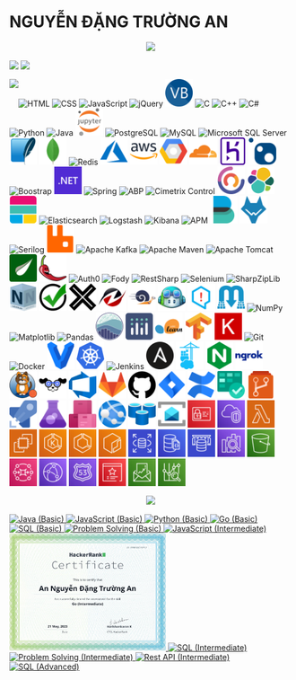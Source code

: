 # NGUYỄN ĐẶNG TRƯỜNG AN
<p align='center'>
<!-- <img src='https://github-profile-trophy.vercel.app/?username=tynab&theme=dracula&column=6'> -->
<img src='https://hacked-github-stat-trophies.vercel.app/?username=tynab&theme=dracula&column=11'>
</p>

<p align=left>
<!-- <img algin='left' width='49%' src='https://github-readme-stats.vercel.app/api?username=tynab&count_private=true&show_icons=true&theme=dracula' /> -->
<img algin='left' width='49.7%' src='https://readme-stats-fabio-vicente.vercel.app/api?username=tynab&count_private=true&show_icons=true&theme=dracula' />
<img algin='right' width='49.7%' src='https://github-readme-streak-stats.herokuapp.com/?user=tynab&theme=dracula' />
</p>

<!-- <img align='left' src='https://github-readme-stats.vercel.app/api/top-langs/?username=tynab&theme=dracula&langs_count=10' /> -->
<img align='left' src='https://github-readme-stats-git-masterrstaa-rickstaa.vercel.app/api/top-langs/?username=tynab&theme=dracula&langs_count=20' />
<!-- <img align='left' src='https://github-readme-stats-sigma-five.vercel.app/api/top-langs/?username=tynab&theme=dracula' /> -->

<p algin='right'>
    <img src='pic/HTML.png' width='49' title='HTML'>
    <img src='pic/CSS.png' width='49' title='CSS'>
    <img src='pic/JS.png' width='49' title='JavaScript'>
    <img src='pic/jQuery.png' width='49' title='jQuery'>
    <img src='pic/VB.png' width='49' title='Visual Basic'>
    <img src='pic/C.png' width='49' title='C'>
    <img src='pic/CPP.png' width='49' title='C++'>
    <img src='pic/CS.png' width='49' title='C#'>
    <img src='pic/Python.png' width='49' title='Python'>
    <img src='pic/Java.png' width='49' title='Java'>
    <img src='pic/JupyterNotebook.png' width='49' title='Jupyter Notebook'>
    <img src='pic/Postgre.png'n width='49' title='PostgreSQL'>
    <img src='pic/MySQL.png'n width='49' title='MySQL'>
    <img src='pic/MSSS.png' width='49' title='Microsoft SQL Server'>
    <img src='pic/SqLite.png' width='49' title='SQLite'>
    <img src='pic/MongoDb.png' width='49' title='MongoDB'>
    <img src='pic/Redis.png' width='49' title='Redis'>
    <img src='pic/Azure.png' width='49' title='Azure'>
    <img src='pic/AWS.png' width='49' title='AWS'>
    <img src='pic/GoogleCloudPlatform.png' width='49' title='Google Cloud Platform'>
    <img src='pic/Cloudflare.png' width='49' title='Cloudflare'>
    <img src='pic/Heroku.png' width='49' title='Heroku'>
    <img src='pic/NuGet.png' width='49' title='NuGet'>
    <img src='pic/Boostrap.png' width='49' title='Boostrap'>
    <img src='pic/dotNet.png' width='49' title='.NET'>
    <img src='pic/Spring.png' width='49' title='Spring'>
    <img src='pic/ABP.png' width='49' title='ABP'>
    <img src='pic/CCF.png' width='49' title='Cimetrix Control'>
    <img src='pic/CAP.png' width='49' title='CAP'>
    <img src='pic/Elastic.png' width='49' title='Elastic'>
    <img src='pic/ElasticStack.png' width='49' title='Elastic Stack'>
    <img src='pic/Elasticsearch.png' width='49' title='Elasticsearch'>
    <img src='pic/Logstash.png' width='49' title='Logstash'>
    <img src='pic/Kibana.png' width='49' title='Kibana'>
    <img src='pic/APM.png' width='49' title='APM'>
    <img src='pic/Beats.png' width='49' title='Beats'>
    <img src='pic/Wazuh.png' width='49' title='Wazuh'>
    <img src='pic/Serilog.png' width='49' title='Serilog'>
    <img src='pic/RabbitMq.png' width='49' title='RabbitMQ'>
    <img src='pic/Kafka.png' width='49' title='Apache Kafka'>
    <img src='pic/Maven.png' width='49' title='Apache Maven'>
    <img src='pic/Tomcat.png' width='49' title='Apache Tomcat'>
    <img src='pic/Thymeleaf.png' width='49' title='Thymeleaf'>
    <img src='pic/Lombok.png' width='49' title='Lombok'>
    <img src='pic/Auth0.png' width='49' title='Auth0'>
    <img src='pic/Fody.png' width='49' title='Fody'>
    <img src='pic/RestSharp.png' width='49' title='RestSharp'>
    <img src='pic/Selenium.png' width='49' title='Selenium'>
    <img src='pic/SharpZipLib.png' width='49' title='SharpZipLib'>
    <img src='pic/NSubstitute.png' width='49' title='NSubstitute'>
    <img src='pic/Shouldly.png' width='49' title='Shouldly'>
    <img src='pic/xunit.png' width='49' title='xUnit'>
    <img src='pic/HtmlAgilityPack.png' width='49' title='Html Agility Pack'>
    <img src='pic/BenchmarkDotNet.png' width='49' title='BenchmarkDotNet'>
    <img src='pic/GithubCopilot.png' width='49' title='GitHub Copilot'>
    <img src='pic/FluentAssertions.png' width='49' title='FluentAssertions'>
    <img src='pic/MediatR.png' width='49' title='MediatR'>
    <img src='pic/NumPy.png' width='49' title='NumPy'>
    <img src='pic/Matplotlib.png' width='49' title='Matplotlib'>
    <img src='pic/Pandas.png' width='49' title='Pandas'>
    <img src='pic/seaborn.png' width='49' title='seaborn'>
    <img src='pic/Plotly.png' width='49' title='Plotly'>
    <img src='pic/sklearn.png' width='49' title='scikit-learn'>
    <img src='pic/TensorFlow.png' width='49' title='TensorFlow'>
    <img src='pic/Keras.png' width='49' title='Keras'>
    <img src='pic/Git.png' width='49' title='Git'>
    <img src='pic/Docker.png' width='49' title='Docker'>
    <img src='pic/Vagrant.png' width='49' title='Vagrant'>
    <img src='pic/K8s.png' width='49' title='Kubernetes'>
    <img src='pic/Jenkins.png' width='49' title='Jenkins'>
    <img src='pic/Ansible.png' width='49' title='Ansible'>
    <img src='pic/Portainer.png' width='49' title='Portainer'>
    <img src='pic/NGINX.png' width='49' title='NGINX'>
    <img src='pic/ngrok.png' width='49' title='ngrok'>
    <img src='pic/Calico.png' width='49' title='Project Calico'>
    <img src='pic/K9s.png' width='49' title='K9s'>
    <img src='pic/AzureDevops.png' width='49' title='Azure Devops'>
    <img src='pic/GitLab.png' width='49' title='GitLab'>
    <img src='pic/GitHub.png' width='49' title='GitHub'>
    <img src='pic/JiraSoftware.png' width='49' title='Jira Software'>
    <img src='pic/Confluence.png' width='49' title='Confluence'>
    <img src='pic/AzureBoards.png' width='49' title='Azure Boards'>
    <img src='pic/AzureRepos.png' width='49' title='Azure Repos'>
    <img src='pic/AzurePipelines.png' width='49' title='Azure Pipelines'>
    <img src='pic/AzureTestPlans.png' width='49' title='Azure Test Plans'>
    <img src='pic/AzureArtifacts.png' width='49' title='Azure Artifacts'>
    <img src='pic/AzureAppService.png' width='49' title='Azure App Service'>
    <img src='pic/RedisAzure.png' width='49' title='Azure Cache for Redis'>
    <img src='pic/ServiceBus.png' width='49' title='Azure Service Bus'>
    <img src='pic/IAM.png' width='49' title='EC2'>
    <img src='pic/VPC.png' width='49' title='VPC'>
    <img src='pic/Lambda.png' width='49' title='Lambda'>
    <img src='pic/EC2.png' width='49' title='EC2'>
    <img src='pic/EKS.png' width='49' title='EKS'>
    <img src='pic/ECS.png' width='49' title='ECS'>
    <img src='pic/ECR.png' width='49' title='ECR'>
    <img src='pic/RDS.png' width='49' title='RDS'>
    <img src='pic/AmazonDocumentDB.png' width='49' title='Amazon DocumentDB'>
    <img src='pic/ElastiCache.png' width='49' title='ElastiCache'>
    <img src='pic/AmazonOpenSearchService.png' width='49' title='Amazon OpenSearch Service'>
    <img src='pic/S3.png' width='49' title='S3'>
    <img src='pic/AmazonMQ.png' width='49' title='Amazon MQ'>
    <img src='pic/CloudFront.png' width='49' title='CloudFront'>
    <img src='pic/Route53.png' width='49' title='Route 53'>
    <img src='pic/CertificateManager.png' width='49' title='Certificate Manager'>
    <img src='pic/Billing.png' width='49' title='Billing'>
    <img src='pic/AWSCostManagement.png' width='49' title='AWS Cost Management'>
</p>

<p align='center'>
<img src='https://github-widgetbox.vercel.app/api/profile?username=tynab&data=followers,repositories,stars,commits'>
</p>

<div>
<a href='https://www.hackerrank.com/certificates/18b8b69e9e0f'>
    <img src='certificate/Java1.png' width='279' title='Java (Basic)'>
</a>
<a href='https://www.hackerrank.com/certificates/84f184e645db'>
    <img src='certificate/JavaScript1.png' width='279' title='JavaScript (Basic)'>
</a>
<a href='https://www.hackerrank.com/certificates/923b39aff6b7'>
    <img src='certificate/Python1.png' width='279' title='Python (Basic)'>
</a>
<a href='https://www.hackerrank.com/certificates/6f3edd29f8f7'>
    <img src='certificate/Go1.png' width='279' title='Go (Basic)'>
</a>
<a href='https://www.hackerrank.com/certificates/227d1e48e38e'>
    <img src='certificate/SQL1.png' width='279' title='SQL (Basic)'>
</a>
<a href='https://www.hackerrank.com/certificates/0f5bc77ae34a'>
    <img src='certificate/Problem1.png' width='279' title='Problem Solving (Basic)'>
</a>
<a href='https://www.hackerrank.com/certificates/9136c4f105da'>
    <img src='certificate/JavaScript2.png' width='279' title='JavaScript (Intermediate)'>
</a>
<a href='https://www.hackerrank.com/certificates/fe8553df0712'>
    <img src='certificate/Go2.png' width='279' title='Go (Intermediate)'>
</a>
<a href='https://www.hackerrank.com/certificates/b25f42ef5164'>
    <img src='certificate/SQL2.png' width='279' title='SQL (Intermediate)'>
</a>
<a href='https://www.hackerrank.com/certificates/afa149d488a2'>
    <img src='certificate/Problem2.png' width='279' title='Problem Solving (Intermediate)'>
</a>
<a href='https://www.hackerrank.com/certificates/51c373908367'>
    <img src='certificate/Rest2.png' width='279' title='Rest API (Intermediate)'>
</a>
<a href='https://www.hackerrank.com/certificates/9c262c7c1e37'>
    <img src='certificate/SQL3.png' width='279' title='SQL (Advanced)'>
</a>
</div>